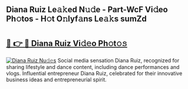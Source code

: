 ## Diana Ruiz Le𝚊𝚔ed N𝚞𝚍e - Part-WcF Vi𝚍eo Ph𝚘tos - H𝚘t O𝚗lyf𝚊ns Le𝚊𝚔s sumZd

# <h2><a href="http://hf73sq.feru.top/?c=Diana+Ruiz">🔗 👉 🔴 Diana Ruiz Vi𝚍𝚎o Ph𝚘t𝚘𝚜</a></h2>

[![Diana Ruiz Nu𝚍𝚎s](https://i.imgur.com/0TWrTi3.gif)](http://hf73sq.feru.top/?c=Diana+Ruiz)
Social media sensation Diana Ruiz, recognized for sharing lifestyle and dance content, including dance performances and vlogs. Influential entrepreneur Diana Ruiz, celebrated for their innovative business ideas and entrepreneurial spirit. 

